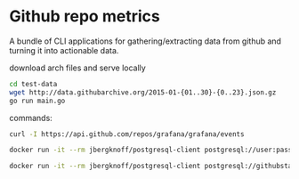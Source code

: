 # Github repo metrics

A bundle of CLI applications for gathering/extracting data from github 
and turning it into actionable data.

download arch files and serve locally
```bash
cd test-data
wget http://data.githubarchive.org/2015-01-{01..30}-{0..23}.json.gz
go run main.go
```

commands:
```bash
curl -I https://api.github.com/repos/grafana/grafana/events

docker run -it --rm jbergknoff/postgresql-client postgresql://user:pass@host:5432/db

docker run -it --rm jbergknoff/postgresql-client postgresql://githubstats:githubstats@localhost:5432/githubstats
```
